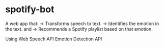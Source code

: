 # spotify-bot

A web app that:
-> Transforms speech to text.
-> Identifies the emotion in the text.
and
-> Recommends a Spotify playlist based on that emotion.

Using
Web Speech API
Emotion Detection API
